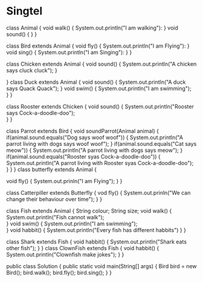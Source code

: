 # Singtel

class Animal
{
    void walk()
    {
        System.out.println("I am walking"):
     }
     void sound()
     {
     }
 }
 
 class Bird extends Animal
{
    void fly()
    {
        System.out.println("I am Flying"):
     }
     void sing()
     {
      System.out.println("I am Singing"):
     }
 }
 
 class Chicken extends Animal
 {
        void sound()
        {
         System.out.println("A chicken says cluck cluck");
        }
        
 }
 class Duck extends Animal
 {
        void sound()
        {
         System.out.println("A duck says Quack Quack");
        }
        void swim()
        {
          System.out.println("I am swimming");  
        }
 }
 
 class Rooster extends Chicken
 {
        void sound()
        {
        System.out.println("Rooster says Cock-a-doodle-doo");  
        }
 }
 
 class Parrot extends Bird
 {
        void soundParrot(Animal animal)
        {
         if(animal.sound.equals("Dog says woof woof"))
         {
         System.out.println("A parrot living with dogs says woof woof");
         }
         if(animal.sound.equals("Cat says meow"))
         {
         System.out.println("A parrot living with dogs says meow");
         }
         if(animal.sound.equals("Rooster syas Cock-a-doodle-doo"))
         {
         System.out.println("A parrot living with Rooster syas Cock-a-doodle-doo");
         }
        }
 }
 class butterfly extends Animal 
 {
   
   void fly()
   {
   System.out.prinln("I am Flying");
   }
 }
 
 class Catterpiller extends Butterfly
 {
  vod fly()
  {
   System.out.prinln("We can change their behaviour over time");
  }
 }
 
 class Fish extends Animal
 {
        String colour;
        String size;
        void walk()
        {
        System.out.println("Fish cannot walk");  
        }
        void swim()
        {
        System.out.println("I am swimming");  
        } 
        void habbit()
        {
        System.out.println("Every fish has different habbits")
        }
 }
 
 class Shark extends Fish
 {
        void habbit()
        {
        System.out.println("Shark eats other fish");
        }
 }
 class ClownFish extends Fish
 {
        void habbit()
        {
        System.out.println("Clownfish make jokes");
        }
 }

 
 public class Solution
{
    public static void main(String[] args)
    {
        Bird bird = new Bird();
        bird.walk();
        bird.fly();
        bird.sing();
    }
 }
 
 
 
